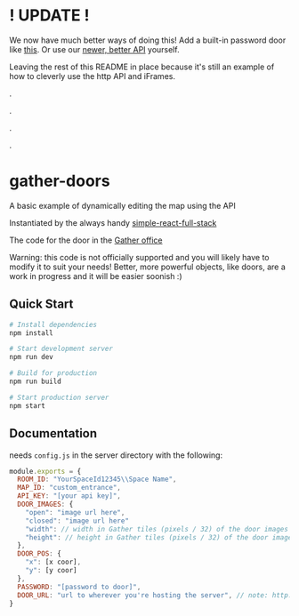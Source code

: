 # ! UPDATE !

We now have much better ways of doing this!
Add a built-in password door like [this](https://support.gather.town/help/doors#:~:text=Choose%20Doors%20or%20Password%20Doors,or%20edit%20the%20door's%20password).
Or use our [newer, better API](https://gathertown.notion.site/Gather-Websocket-API-bf2d5d4526db412590c3579c36141063) yourself.

Leaving the rest of this README in place because it's still an example of how to cleverly use the http API and iFrames.

.

.

.

.


# gather-doors

A basic example of dynamically editing the map using the API

Instantiated by the always handy [simple-react-full-stack](https://github.com/crsandeep/simple-react-full-stack)

The code for the door in the [Gather office](https://staging.gather.town/app/oxrhEtb3sV7VutbQ/GatherOffice)

Warning: this code is not officially supported and you will likely have to modify it to suit your needs!
Better, more powerful objects, like doors, are a work in progress and it will be easier soonish :)

## Quick Start

```bash
# Install dependencies
npm install

# Start development server
npm run dev

# Build for production
npm run build

# Start production server
npm start
```

## Documentation

needs `config.js` in the server directory with the following:

```js
module.exports = {
  ROOM_ID: "YourSpaceId12345\\Space Name",
  MAP_ID: "custom_entrance",
  API_KEY: "[your api key]",
  DOOR_IMAGES: {
    "open": "image url here",
    "closed": "image url here"
    "width": // width in Gather tiles (pixels / 32) of the door images
    "height": // height in Gather tiles (pixels / 32) of the door images
  },
  DOOR_POS: {
    "x": [x coor],
    "y": [y coor]
  },
  PASSWORD: "[password to door]",
  DOOR_URL: "url to wherever you're hosting the server", // note: http://localhost:3000 will NOT work, because only https is allowed in iFrames on https domains :P
}
```
